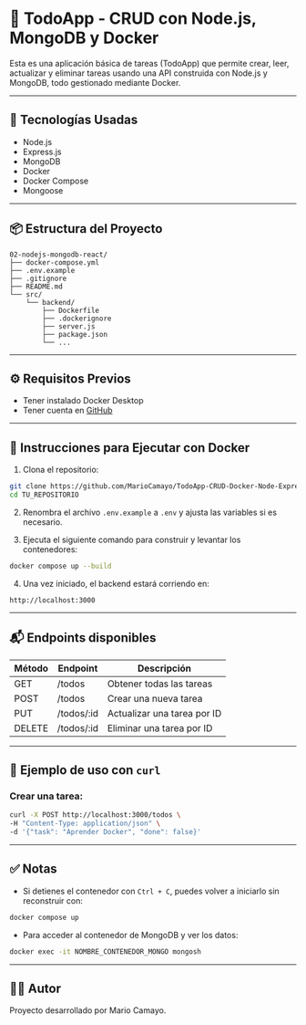 # 📝 TodoApp - CRUD con Node.js, MongoDB y Docker

Esta es una aplicación básica de tareas (TodoApp) que permite crear, leer, actualizar y eliminar tareas usando una API construida con Node.js y MongoDB, todo gestionado mediante Docker.

---

## 🚀 Tecnologías Usadas

- Node.js
- Express.js
- MongoDB
- Docker
- Docker Compose
- Mongoose

---

## 📦 Estructura del Proyecto

```
02-nodejs-mongodb-react/
├── docker-compose.yml
├── .env.example
├── .gitignore
├── README.md
└── src/
    └── backend/
        ├── Dockerfile
        ├── .dockerignore
        ├── server.js
        ├── package.json
        └── ...
```

---

## ⚙️ Requisitos Previos

- Tener instalado Docker Desktop
- Tener cuenta en [GitHub](https://github.com/)

---

## 🐳 Instrucciones para Ejecutar con Docker

1. Clona el repositorio:

```bash
git clone https://github.com/MarioCamayo/TodoApp-CRUD-Docker-Node-Express-MongoDB.git
cd TU_REPOSITORIO
```

2. Renombra el archivo `.env.example` a `.env` y ajusta las variables si es necesario.

3. Ejecuta el siguiente comando para construir y levantar los contenedores:

```bash
docker compose up --build
```

4. Una vez iniciado, el backend estará corriendo en:

```
http://localhost:3000
```

---

## 📬 Endpoints disponibles

| Método | Endpoint    | Descripción                 |
| ------ | ----------- | --------------------------- |
| GET    | /todos      | Obtener todas las tareas    |
| POST   | /todos      | Crear una nueva tarea       |
| PUT    | /todos/\:id | Actualizar una tarea por ID |
| DELETE | /todos/\:id | Eliminar una tarea por ID   |

---

## 📌 Ejemplo de uso con `curl`

### Crear una tarea:

```bash
curl -X POST http://localhost:3000/todos \
-H "Content-Type: application/json" \
-d '{"task": "Aprender Docker", "done": false}'
```

---

## ✅ Notas

- Si detienes el contenedor con `Ctrl + C`, puedes volver a iniciarlo sin reconstruir con:

```bash
docker compose up
```

- Para acceder al contenedor de MongoDB y ver los datos:

```bash
docker exec -it NOMBRE_CONTENEDOR_MONGO mongosh
```

---

## 👨‍💼 Autor

Proyecto desarrollado por Mario Camayo.

